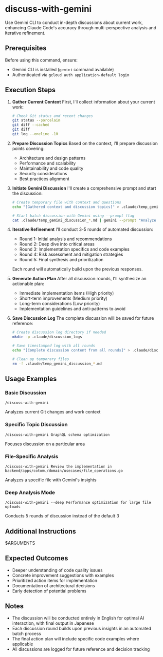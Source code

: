 # discuss-with-gemini

Use Gemini CLI to conduct in-depth discussions about current work, enhancing Claude Code's accuracy through multi-perspective analysis and iterative refinement.

## Prerequisites
Before using this command, ensure:
- Gemini CLI is installed (`gemini` command available)
- Authenticated via `gcloud auth application-default login`

## Execution Steps

1. **Gather Current Context**
   First, I'll collect information about your current work:
   ```bash
   # Check Git status and recent changes
   git status --porcelain
   git diff --cached
   git diff
   git log --oneline -10
   ```

2. **Prepare Discussion Topics**
   Based on the context, I'll prepare discussion points covering:
   - Architecture and design patterns
   - Performance and scalability
   - Maintainability and code quality
   - Security considerations
   - Best practices alignment

3. **Initiate Gemini Discussion**
   I'll create a comprehensive prompt and start the discussion:
   ```bash
   # Create temporary file with context and questions
   echo "[Gathered context and discussion topics]" > .claude/temp_gemini_discussion_$(date +%Y%m%d_%H%M%S).md
   
   # Start batch discussion with Gemini using --prompt flag
   cat .claude/temp_gemini_discussion_*.md | gemini --prompt "Analyze the provided context and discuss the topics. Provide your insights and recommendations. 最終的な出力は日本語でお願いします。"
   ```

4. **Iterative Refinement**
   I'll conduct 3-5 rounds of automated discussion:
   - Round 1: Initial analysis and recommendations
   - Round 2: Deep dive into critical areas
   - Round 3: Implementation specifics and code examples
   - Round 4: Risk assessment and mitigation strategies
   - Round 5: Final synthesis and prioritization
   
   Each round will automatically build upon the previous responses.

5. **Generate Action Plan**
   After all discussion rounds, I'll synthesize an actionable plan:
   - Immediate implementation items (High priority)
   - Short-term improvements (Medium priority)
   - Long-term considerations (Low priority)
   - Implementation guidelines and anti-patterns to avoid

6. **Save Discussion Log**
   The complete discussion will be saved for future reference:
   ```bash
   # Create discussion log directory if needed
   mkdir -p .claude/discussion_logs
   
   # Save timestamped log with all rounds
   echo "[Complete discussion content from all rounds]" > .claude/discussion_logs/gemini_discussion_$(date +%Y%m%d_%H%M%S).md
   
   # Clean up temporary files
   rm -f .claude/temp_gemini_discussion_*.md
   ```

## Usage Examples

### Basic Discussion
```
/discuss-with-gemini
```
Analyzes current Git changes and work context

### Specific Topic Discussion
```
/discuss-with-gemini GraphQL schema optimization
```
Focuses discussion on a particular area

### File-Specific Analysis
```
/discuss-with-gemini Review the implementation in backend/apps/cotomu/domain/usecases/file_operations.go
```
Analyzes a specific file with Gemini's insights

### Deep Analysis Mode
```
/discuss-with-gemini --deep Performance optimization for large file uploads
```
Conducts 5 rounds of discussion instead of the default 3

## Additional Instructions
$ARGUMENTS

## Expected Outcomes
- Deeper understanding of code quality issues
- Concrete improvement suggestions with examples
- Prioritized action items for implementation
- Documentation of architectural decisions
- Early detection of potential problems

## Notes
- The discussion will be conducted entirely in English for optimal AI interaction, with final output in Japanese
- Each discussion round builds upon previous insights in an automated batch process
- The final action plan will include specific code examples where applicable
- All discussions are logged for future reference and decision tracking
